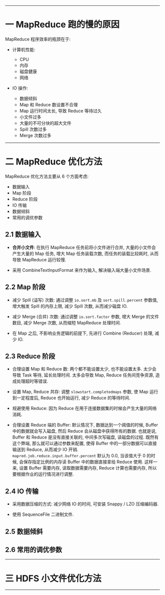 


---

# 一 MapReduce 跑的慢的原因

MapReduce 程序效率的瓶颈在于:

- 计算机性能:
  - CPU
  - 内存
  - 磁盘健康
  - 网络

- IO 操作: 
  - 数据倾斜
  - Map 和 Reduce 数设置不合理
  - Map 运行时间太长, 导致 Reduce 等待过久
  - 小文件过多
  - 大量的不可分块的超大文件
  - Spill 次数过多
  - Merge 次数过多

---

# 二 MapReduce 优化方法

MapReduce 优化方法主要从 6 个方面考虑:
- 数据输入
- Map 阶段
- Reduce 阶段
- IO 传输
- 数据倾斜
- 常用的调优参数

## 2.1 数据输入

- __合并小文件__: 在执行 MapReduce 任务前将小文件进行合并, 大量的小文件会产生大量的 Map 任务, 增大 Map 任务装载次数, 而任务的装载比较耗时, 从而导致 MapReduce 运行较慢.

- 采用 CombineTextInputFormat 来作为输入, 解决输入端大量小文件场景.

## 2.2 Map 阶段

- 减少 Spill (溢写) 次数: 通过调整 `io.sort.mb` 及 `sort.spill.percent` 参数值, 增大触发 Spill 的内存上限, 减少 Spill 次数, 从而减少磁盘 IO.

- 减少 Merge (合并) 次数: 通过调整 `io.sort.factor` 参数, 增大 Merge 的文件数目, 减少 Merge 次数, 从而缩短 MapReduce 处理时间.

- 在 Map 之后, 不影响业务逻辑的前提下, 先进行 Combine (Reducer) 处理, 减少 IO.

## 2.3 Reduce 阶段

- 合理设置 Map 和 Reduce 数: 两个都不能设置太少, 也不能设置太多. 太少会导致 Task 等待, 延长处理时间. 太多会导致 Map, Reduce 任务间竞争资源, 造成处理超时等错误.

- 设置 Map, Reduce 共存: 调整 `slowstart.completedmaps` 参数, 使 Map 运行到一定程度后, Reduce 也开始运行, 减少 Reduce 的等待时间.

- 规避使用 Reduce: 因为 Reduce 在用于连接数据集的时候会产生大量的网络消耗.

- 合理设置 Reduce 端的 Buffer: 默认情况下, 数据达到一个阈值的时候, Buffer 中的数据就会写入磁盘, 然后 Reduce 会从磁盘中获得所有的数据. 也就是说, Buffer 和 Reduce 是没有直接关联的, 中间多次写磁盘, 读磁盘的过程. 既然有这个弊端, 那么就可以通过参数来配置, 使得 Buffer 中的一部分数据可以直接输送到 Reduce, 从而减少 IO 开销. `mapred.job.reduce.input.buffer.percent` 默认为 0.0, 当该值大于 0 的时候, 会保存指定比例的内存读 Buffer 中的数据直接拿给 Reduce 使用. 这样一来, 设置 Buffer 需要内存, 读取数据需要内存, Reduce 计算也需要内存, 所以要根据作业的运行情况进行调整.

## 2.4 IO 传输

- 采用数据压缩的方式: 减少网络 IO 的时间, 可安装 Snappy / LZO 压缩编码器.

- 使用 SequenceFile 二进制文件.

## 2.5 数据倾斜



## 2.6 常用的调优参数



---

# 三 HDFS 小文件优化方法

---
